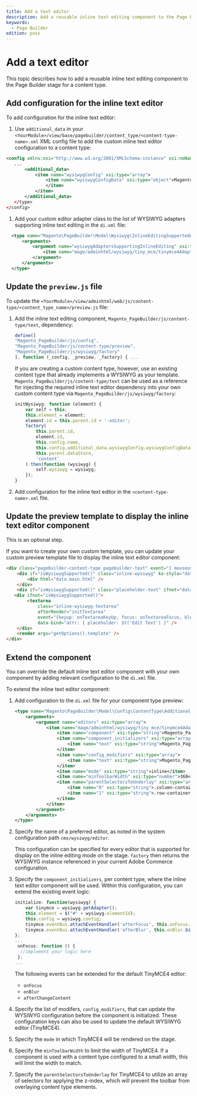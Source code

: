 ```yaml
---
title: Add a text editor
description: Add a reusable inline text editing component to the Page Builder stage for a content type.
keywords:
  - Page Builder
edition: pass
---
```


# Add a text editor

This topic describes how to add a reusable inline text editing component to the Page Builder stage for a content type.

## Add configuration for the inline text editor

To add configuration for the inline text editor:

1. Use `additional_data` in your `<YourModule>/view/base/pagebuilder/content_type/<content-type-name>.xml` XML config file to add the custom inline text editor configuration to a content type:

  ```xml
  <config xmlns:xsi="http://www.w3.org/2001/XMLSchema-instance" xsi:noNamespaceSchemaLocation="urn:magento:module:Magento_PageBuilder:etc/content_type.xsd">
     ...
         <additional_data>
             <item name="wysiwygConfig" xsi:type="array">
                 <item name="wysiwygConfigData" xsi:type="object">Magento\PageBuilder\Model\Config\ContentType\AdditionalData\Provider\Wysiwyg\Config</item>
                 </item>
             </item>
         </additional_data>
     </type>
  </config>
  ```

1. Add your custom editor adapter class to the list of WYSIWYG adapters supporting inline text editing in the `di.xml` file:

  ```xml
    <type name="Magento\PageBuilder\Model\Wysiwyg\InlineEditingSupportedAdapterList">
        <arguments>
            <argument name="wysiwygAdaptersSupportingInlineEditing" xsi:type="array">
                <item name="mage/adminhtml/wysiwyg/tiny_mce/tinymce4Adapter" xsi:type="boolean">true</item>
            </argument>
        </arguments>
    </type>
  ```

## Update the `preview.js` file

To update the `<YourModule>/view/adminhtml/web/js/content-type/<content_type_name>/preview.js` file:

1. Add the inline text editing component, `Magento_PageBuilder/js/content-type/text`, dependency:

    ```js
    define([
    "Magento_PageBuilder/js/config",
    "Magento_PageBuilder/js/content-type/preview",
    "Magento_PageBuilder/js/wysiwyg/factory"
    ], function (_config, _preview, _factory) { ...
    ```

    If you are creating a custom content type, however, use an existing content type that already implements a WYSIWYG as your template. `Magento_PageBuilder/js/content-type/text` can be used as a reference for injecting the required inline text editor dependency into your own custom content type via `Magento_PageBuilder/js/wysiwyg/factory`:

    ```js
    initWysiwyg: function (element) {
        var self = this;
        this.element = element;
        element.id = this.parent.id + '-editor';
        factory(
            this.parent.id,
            element.id,
            this.config.name,
            this.config.additional_data.wysiwygConfig.wysiwygConfigData,
            this.parent.dataStore,
            'content'
        ).then(function (wysiwyg) {
            self.wysiwyg = wysiwyg;
        });
    }
    ```

1. Add configuration for the inline text editor in the `<content-type-name>.xml` file.

## Update the preview template to display the inline text editor component

This is an optional step.

If you want to create your own custom template, you can update your custom preview template file to display the inline text editor component:

``` html
<div class="pagebuilder-content-type pagebuilder-text" event="{ mouseover: onMouseOver, mouseout: onMouseOut }, mouseoverBubble: false">
    <div if="isWysiwygSupported()" class="inline-wysiwyg" ko-style="data.main.style" css="data.main.css" attr="data.main.attributes" afterRender="initWysiwyg">
        <div html="data.main.html" />
    </div>
    <div if="isWysiwygSupported()" class="placeholder-text" ifnot="data.main.html" translate="'Edit Text'"></div>
   <div ifnot="isWysiwygSupported()">
        <textarea
            class="inline-wysiwyg-textarea"
            afterRender="initTextarea"
            event="{keyup: onTextareaKeyUp, focus: onTextareaFocus, blur: onTextareaBlur}"
            data-bind="attr: { placeholder: $t('Edit Text') }" />
    </div>
    <render args="getOptions().template" />
</div>
```

## Extend the component

You can override the default inline text editor component with your own component by adding relevant configuration to the `di.xml` file.

To extend the inline text editor component:

1. Add configuration to the `di.xml` file for your component type preview:

    ``` xml
    <type name="Magento\PageBuilder\Model\Config\ContentType\AdditionalData\Provider\Wysiwyg\Config">
        <arguments>
            <argument name="editors" xsi:type="array">
                <item name="mage/adminhtml/wysiwyg/tiny_mce/tinymce4Adapter" xsi:type="array">
                    <item name="component" xsi:type="string">Magento_PageBuilder/js/wysiwyg/tinymce4</item>
                    <item name="component_initializers" xsi:type="array">
                        <item name="text" xsi:type="string">Magento_PageBuilder/js/content-type/text/wysiwyg/tinymce4/component-initializer</item>
                    </item>
                    <item name="config_modifiers" xsi:type="array">
                        <item name="text" xsi:type="string">Magento_PageBuilder/js/content-type/text/wysiwyg/tinymce4/config-modifier</item>
                    </item>
                    <item name="mode" xsi:type="string">inline</item>
                    <item name="minToolbarWidth" xsi:type="number">360</item>
                    <item name="parentSelectorsToUnderlay" xsi:type="array">
                        <item name="0" xsi:type="string">.column-container</item>
                        <item name="1" xsi:type="string">.row-container</item>
                    </item>
                </item>
            </argument>
        </arguments>
    </type>
    ```

1. Specify the name of a preferred editor, as noted in the system configuration path `cms/wysiwyg/editor`.

    This configuration can be specified for every editor that is supported for display on the inline editing mode on the stage. `factory` then returns the WYSIWYG instance referenced in your current Adobe Commerce configuration.

1. Specify the `component_initializers`, per content type, where the inline text editor component will be used. Within this configuration, you can extend the existing event logic:

    ``` javascript
    initialize: function(wysiwyg) {
        var tinymce = wysiwyg.getAdapter();
        this.element = $("#" + wysiwyg.elementId);
        this.config = wysiwyg.config;
        tinymce.eventBus.attachEventHandler('afterFocus', this.onFocus.bind(this));
        tinymce.eventBus.attachEventHandler('afterBlur', this.onBlur.bind(this));
    };
    ...
     onFocus: function () {
      //implement your logic here
     };
    ...
    ```

    The following events can be extended for the default TinyMCE4 editor:
    -  `onFocus`
    -  `onBlur`
    -  `afterChangeContent`

1. Specify the list of modifers, `config_modifiers`, that can update the WYSIWYG configuration before the component is initialized. These configuration keys can also be used to update the default WYSIWYG editor (TinyMCE4).

1. Specify the `mode` in which TinyMCE4 will be rendered on the stage.

1. Specify the `minToolbarWidth` to limit the width of TinyMCE4. If a component is used with a content type configured to a small width, this will limit the width to match.

1. Specify the `parentSelectorsToUnderlay` for TinyMCE4 to utilize an array of selectors for applying the z-index, which will prevent the toolbar from overlaying content type elements.
